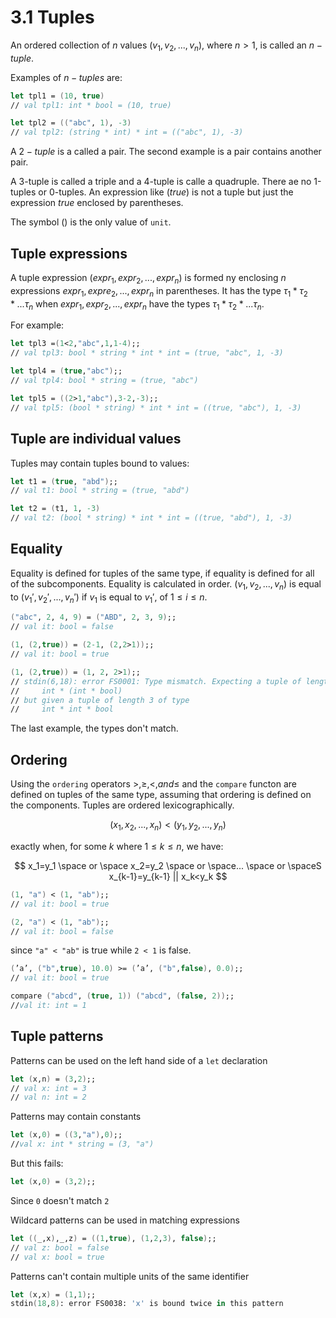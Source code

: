 # 3.1 Tuples

An ordered collection of $n$ values $(v_1,v_2, ... , v_n)$, where $n > 1$, is called an $n-tuple$.

Examples of $n-tuples$ are:

```fsharp
let tpl1 = (10, true)
// val tpl1: int * bool = (10, true)

let tpl2 = (("abc", 1), -3)
// val tpl2: (string * int) * int = (("abc", 1), -3)
```

A $2-tuple$ is a called a pair. The second example is a pair contains another pair.

A 3-tuple is called a triple and a 4-tuple is calle a quadruple. There ae no 1-tuples or 0-tuples. An expression like $(true)$ is not a tuple but just the expression $true$ enclosed by parentheses.

The symbol $()$ is the only value of `unit`.

## Tuple expressions

A tuple expression $(expr_1, expr_2, ..., expr_n)$ is formed ny enclosing $n$ expressions $expr_1, expre_2, ..., expr_n$ in parentheses.  It has the type $\tau_1 * \tau_2 * ... \tau_n$ when $expr_1, expr_2, ..., expr_n$ have the types $\tau_1 * \tau_2 * ... \tau_n$.

For example:

```fsharp
let tpl3 =(1<2,"abc",1,1-4);;
// val tpl3: bool * string * int * int = (true, "abc", 1, -3)

let tpl4 = (true,"abc");;
// val tpl4: bool * string = (true, "abc")

let tpl5 = ((2>1,"abc"),3-2,-3);;
// val tpl5: (bool * string) * int * int = ((true, "abc"), 1, -3)
```

## Tuple are individual values

Tuples may contain tuples bound to values:

```fsharp
let t1 = (true, "abd");;
// val t1: bool * string = (true, "abd")

let t2 = (t1, 1, -3)
// val t2: (bool * string) * int * int = ((true, "abd"), 1, -3)
```

## Equality

Equality is defined for tuples of the same type, if equality is defined for all of the subcomponents. Equality is calculated in order. $(v_1,v_2, ..., v_n)$ is equal to $(v_1', v_2', ... , v_n')$ if $v_1$ is equal to $v_1'$, of $1 \leq i \leq n$.

```fsharp
("abc", 2, 4, 9) = ("ABD", 2, 3, 9);;
// val it: bool = false

(1, (2,true)) = (2-1, (2,2>1));;
// val it: bool = true

(1, (2,true)) = (1, 2, 2>1);;
// stdin(6,18): error FS0001: Type mismatch. Expecting a tuple of length 2 of type
//     int * (int * bool)
// but given a tuple of length 3 of type
//     int * int * bool
```

The last example, the types don't match.

## Ordering

Using the `ordering` operators $>, \geq, <, and \leq$ and the `compare` functon are defined on tuples of the same type, assuming that ordering is defined on the components. Tuples are ordered lexicographically.

$$
(x_1, x_2, ..., x_n) < (y_1,y_2,...,y_n)
$$

exactly when, for some $k$ where $1 \leq k \leq n$, we have:

$$
x_1=y_1 \space or \space x_2=y_2 \space or \space... \space or \spaceS x_{k-1}=y_{k-1} || x_k<y_k
$$

```fsharp
(1, "a") < (1, "ab");;
// val it: bool = true

(2, "a") < (1, "ab");;
// val it: bool = false
```

since `"a" < "ab"` is true while `2 < 1` is false.

```fsharp
(’a’, ("b",true), 10.0) >= (’a’, ("b",false), 0.0);;
// val it: bool = true

compare ("abcd", (true, 1)) ("abcd", (false, 2));;
//val it: int = 1
```

## Tuple patterns

Patterns can be used on the left hand side of a `let` declaration

```fsharp
let (x,n) = (3,2);;
// val x: int = 3
// val n: int = 2
```

Patterns may contain constants

```fsharp
let (x,0) = ((3,"a"),0);;
//val x: int * string = (3, "a")
```

But this fails:

```fsharp
let (x,0) = (3,2);;
```

Since `0` doesn't match `2`

Wildcard patterns can be used in matching expressions

```fsharp
let ((_,x),_,z) = ((1,true), (1,2,3), false);;
// val z: bool = false
// val x: bool = true
```

Patterns can't contain multiple units of the same identifier

```fsharp
let (x,x) = (1,1);;
stdin(18,8): error FS0038: 'x' is bound twice in this pattern
```

